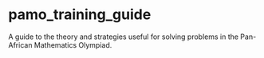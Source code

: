 # pamo_training_guide
A guide to the theory and strategies useful for solving problems in the Pan-African Mathematics Olympiad.
